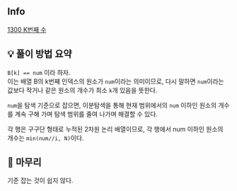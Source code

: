 ## Info
[1300 K번째 수](https://www.acmicpc.net/problem/1300)

## 💡 풀이 방법 요약
`B[k] == num` 이라 하자.  
이는 배열 B의 k번째 인덱스의 원소가 `num`이라는 의미이므로, 다시 말하면 `num`이라는 값보다 작거나 같은 원소의 개수가 최소 `k`개 있음을 뜻한다.  
  
`num`을 탐색 기준으로 잡으면, 이분탐색을 통해 현재 범위에서의 `num` 이하인 원소의 개수를 계속 구해 가며 탐색 범위를 줄여 나가며 해결할 수 있다.  
  
각 행은 구구단 형태로 누적된 2차원 논리 배열이므로, 각 행에서 num 이하인 원소의 개수는 `min(num//i, N)`이다.

## 🙂 마무리
기준 잡는 것이 쉽지 않다.
